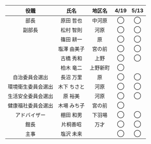 | 役職 | 氏名 | 地区名 | 4/19 | 5/13 |
| :--: | :--: | :--: | :--: | :--: |
| 部長 |	原田 哲也	| 中河原 |	◯ | ◯ | 
| 副部長 |	松村 智則 |	河原 | ◯ | ◯ |
|	| 篠田 耕一	| 原	| ◯ | ◯ |
|	| 塩澤 由美子| 宮の前	| ◯ | ◯ |
|	| 古橋 秀和	| 上野 | ◯ | ◯ |
|	| 柏木 竜二 |	上野新町 |	◯ | |
| 自治委員会選出	| 長沼 万里	| 原 |	◯ |	◯ |
| 環境衛生委員会選出	| 木下 ちさと | 河原 |	◯ | ◯ |
| 生活安全委員会選出 | 原 裕美	| 河原 |	◯ |	◯ |
| 健康福社委員会選出	| 木場 みち子 | 宮の前 |	◯ | |
| アドバイザー	| 棚田 和男	| 下羽場	|	◯ |	◯ |
| 館長 | 片桐善昭	| 万才 | ◯ | ◯ |
| 主事 | 塩沢 未来 |	|	◯ |	◯ |
